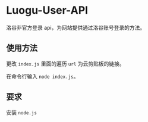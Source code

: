 # Luogu-User-API
洛谷非官方登录 api，为网站提供通过洛谷账号登录的方法。



## 使用方法

更改 `index.js` 里面的遍历 `url` 为云剪贴板的链接。

在命令行输入 `node index.js`。

## 要求

安装 `node.js`
